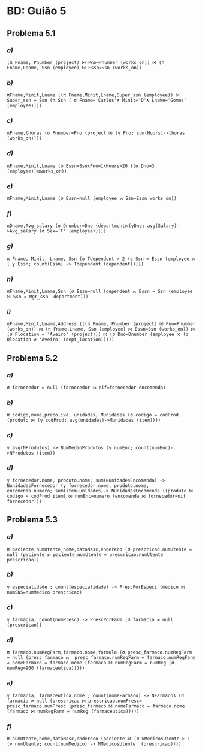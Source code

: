 # BD: Guião 5


## ​Problema 5.1
 
### *a)*

```
(π Pname, Pnumber (project) ⨝ Pno=Pnumber (works_on)) ⨝ (π Fname,Lname, Ssn (employee) ⨝ Essn=Ssn (works_on))
```


### *b)* 

```
πFname,Minit,Lname ((π Fname,Minit,Lname,Super_ssn (employee)) ⨝ Super_ssn = Ssn (π Ssn ( σ Fname='Carlos'∧ Minit='D'∧ Lname='Gomes' (employee))))
```


### *c)* 

```
πPname,thoras (σ Pnumber=Pno (project ⨝ (γ Pno; sum(Hours)->thoras (works_on))))
```


### *d)* 

```
πFname,Minit,Lname (σ Essn=Ssn∧Pno=1∧Hours>20 ((σ Dno=3 (employee))⨝works_on))
```


### *e)* 

```
πFname,Minit,Lname (σ Essn=null (employee ⟕ Ssn=Essn works_on))
```


### *f)* 

```
πDname,Avg_salary (σ Dnumber=Dno (department⨝(γDno; avg(Salary)->Avg_salary (σ Sex='F' (employee)))))
```


### *g)* 

```
π Fname, Minit, Lname, Ssn (σ Tdependent > 2 (σ Ssn = Essn (employee ⨝ ( γ Essn; count(Essn) -> Tdependent (dependent)))))
```


### *h)* 

```
πFname,Minit,Lname,Ssn (σ Essn=null (dependent ⟖ Essn = Ssn (employee ⨝ Ssn = Mgr_ssn  department)))
```


### *i)* 

```
πFname,Minit,Lname,Address (((π Pname, Pnumber (project) ⨝ Pno=Pnumber (works_on)) ⨝ (π Fname,Lname, Ssn (employee) ⨝ Essn=Ssn (works_on)) ⨝ (σ Plocation = 'Aveiro' (project))) ⨝ (σ Dno=Dnumber (employee ⨝ (σ Dlocation ≠ 'Aveiro' (dept_location)))))
```


## ​Problema 5.2

### *a)*

```
σ fornecedor = null (fornecedor ⟕ nif=fornecedor encomenda)
```

### *b)* 

```
π codigo,nome,preco,iva, unidades, Munidades (σ codigo = codProd (produto ⨝ (γ codProd; avg(unidades)->Munidades (item))))
```


### *c)* 

```
γ avg(NProdutos) -> NumMedioProdutos (γ numEnc; count(numEnc)->NProdutos (item))
```


### *d)* 

```
γ fornecedor.nome, produto.nome; sum(NunidadesEncomenda) -> NunidadesFornecedor (γ fornecedor.nome, produto.nome, encomenda.numero; sum(item.unidades)-> NunidadesEncomenda ((produto ⨝ codigo = codProd item) ⨝ numEnc=numero (encomenda ⨝ fornecedor=nif fornecedor)))
```


## ​Problema 5.3

### *a)*

```
π paciente.numUtente,nome,dataNasc,endereco (σ prescricao.numUtente = null (paciente ⟕ paciente.numUtente = prescricao.numUtente prescricao))
```

### *b)* 

```
γ especialidade ; count(especialidade) -> PrescPorEspeci (medico ⨝ numSNS=numMedico prescricao)
```


### *c)* 

```
γ farmacia; count(numPresc) -> PrescPorFarm (σ farmacia ≠ null (prescricao))
```


### *d)* 

```
π farmaco.numRegFarm,farmaco.nome,formula (σ presc_farmaco.numRegFarm = null (presc_farmaco ⟖  presc_farmaco.numRegFarm = farmaco.numRegFarm ∧ nomeFarmaco = farmaco.nome (farmaco ⨝ numRegFarm = numReg (σ numReg=906 (farmaceutica)))))
```

### *e)* 

```
γ farmacia, farmaceutica.nome ; count(nomeFarmaco) -> NFarmacos (σ farmacia ≠ null (prescricao ⨝ prescricao.numPresc= presc_farmaco.numPresc (presc_farmaco ⨝ nomeFarmaco = farmaco.nome (farmaco ⨝ numRegFarm = numReg (farmaceutica)))))
```

### *f)* 

```
π numUtente,nome,dataNasc,endereco (paciente ⨝ (σ NMedicosUtente > 1 (γ numUtente; count(numMedico) -> NMedicosUtente  (prescricao))))
```

